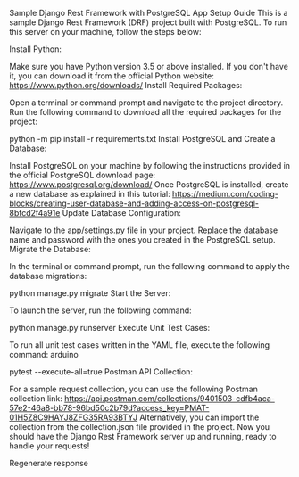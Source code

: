 Sample Django Rest Framework with PostgreSQL App Setup Guide
This is a sample Django Rest Framework (DRF) project built with PostgreSQL. To run this server on your machine, follow the steps below:

Install Python:

Make sure you have Python version 3.5 or above installed. If you don't have it, you can download it from the official Python website: https://www.python.org/downloads/
Install Required Packages:

Open a terminal or command prompt and navigate to the project directory.
Run the following command to download all the required packages for the project:

python -m pip install -r requirements.txt
Install PostgreSQL and Create a Database:

Install PostgreSQL on your machine by following the instructions provided in the official PostgreSQL download page: https://www.postgresql.org/download/
Once PostgreSQL is installed, create a new database as explained in this tutorial: https://medium.com/coding-blocks/creating-user-database-and-adding-access-on-postgresql-8bfcd2f4a91e
Update Database Configuration:

Navigate to the app/settings.py file in your project.
Replace the database name and password with the ones you created in the PostgreSQL setup.
Migrate the Database:

In the terminal or command prompt, run the following command to apply the database migrations:

python manage.py migrate
Start the Server:

To launch the server, run the following command:

python manage.py runserver
Execute Unit Test Cases:

To run all unit test cases written in the YAML file, execute the following command:
arduino

pytest --execute-all=true
Postman API Collection:

For a sample request collection, you can use the following Postman collection link:
https://api.postman.com/collections/9401503-cdfb4aca-57e2-46a8-bb78-96bd50c2b79d?access_key=PMAT-01H5Z8C9HAYJ8ZFG35RA93BTYJ
Alternatively, you can import the collection from the collection.json file provided in the project.
Now you should have the Django Rest Framework server up and running, ready to handle your requests!





Regenerate response

